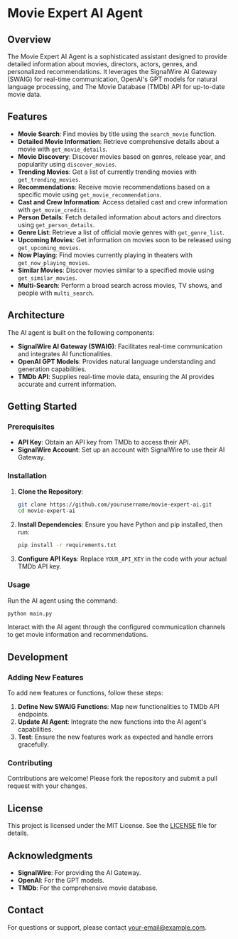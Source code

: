 # Movie Expert AI Agent

## Overview

The Movie Expert AI Agent is a sophisticated assistant designed to provide detailed information about movies, directors, actors, genres, and personalized recommendations. It leverages the SignalWire AI Gateway (SWAIG) for real-time communication, OpenAI's GPT models for natural language processing, and The Movie Database (TMDb) API for up-to-date movie data.

## Features

- **Movie Search**: Find movies by title using the `search_movie` function.
- **Detailed Movie Information**: Retrieve comprehensive details about a movie with `get_movie_details`.
- **Movie Discovery**: Discover movies based on genres, release year, and popularity using `discover_movies`.
- **Trending Movies**: Get a list of currently trending movies with `get_trending_movies`.
- **Recommendations**: Receive movie recommendations based on a specific movie using `get_movie_recommendations`.
- **Cast and Crew Information**: Access detailed cast and crew information with `get_movie_credits`.
- **Person Details**: Fetch detailed information about actors and directors using `get_person_details`.
- **Genre List**: Retrieve a list of official movie genres with `get_genre_list`.
- **Upcoming Movies**: Get information on movies soon to be released using `get_upcoming_movies`.
- **Now Playing**: Find movies currently playing in theaters with `get_now_playing_movies`.
- **Similar Movies**: Discover movies similar to a specified movie using `get_similar_movies`.
- **Multi-Search**: Perform a broad search across movies, TV shows, and people with `multi_search`.

## Architecture

The AI agent is built on the following components:

- **SignalWire AI Gateway (SWAIG)**: Facilitates real-time communication and integrates AI functionalities.
- **OpenAI GPT Models**: Provides natural language understanding and generation capabilities.
- **TMDb API**: Supplies real-time movie data, ensuring the AI provides accurate and current information.

## Getting Started

### Prerequisites

- **API Key**: Obtain an API key from TMDb to access their API.
- **SignalWire Account**: Set up an account with SignalWire to use their AI Gateway.

### Installation

1. **Clone the Repository**:
   ```bash
   git clone https://github.com/yourusername/movie-expert-ai.git
   cd movie-expert-ai
   ```

2. **Install Dependencies**:
   Ensure you have Python and pip installed, then run:
   ```bash
   pip install -r requirements.txt
   ```

3. **Configure API Keys**:
   Replace `YOUR_API_KEY` in the code with your actual TMDb API key.

### Usage

Run the AI agent using the command:
```bash
python main.py
```

Interact with the AI agent through the configured communication channels to get movie information and recommendations.

## Development

### Adding New Features

To add new features or functions, follow these steps:

1. **Define New SWAIG Functions**: Map new functionalities to TMDb API endpoints.
2. **Update AI Agent**: Integrate the new functions into the AI agent's capabilities.
3. **Test**: Ensure the new features work as expected and handle errors gracefully.

### Contributing

Contributions are welcome! Please fork the repository and submit a pull request with your changes.

## License

This project is licensed under the MIT License. See the [LICENSE](LICENSE) file for details.

## Acknowledgments

- **SignalWire**: For providing the AI Gateway.
- **OpenAI**: For the GPT models.
- **TMDb**: For the comprehensive movie database.

## Contact

For questions or support, please contact [your-email@example.com](mailto:your-email@example.com).

